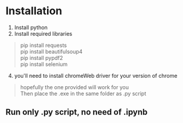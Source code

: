 # Installation
1. Install python
2. Install required libraries
> pip install requests\
> pip install beautifulsoup4\
> pip install pypdf2\
> pip install selenium
4. you'll need to install chromeWeb driver for your version of chrome
> hopefully the one provided will work for you\
> Then place the .exe in the same folder as .py script

## Run only .py script, no need of .ipynb
